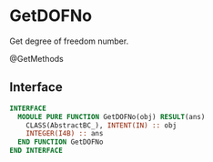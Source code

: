 # GetDOFNo

Get degree of freedom number.

<span class="badge badge--secondary"> @GetMethods </span>

## Interface

```fortran
INTERFACE
  MODULE PURE FUNCTION GetDOFNo(obj) RESULT(ans)
    CLASS(AbstractBC_), INTENT(IN) :: obj
    INTEGER(I4B) :: ans
  END FUNCTION GetDOFNo
END INTERFACE
```
